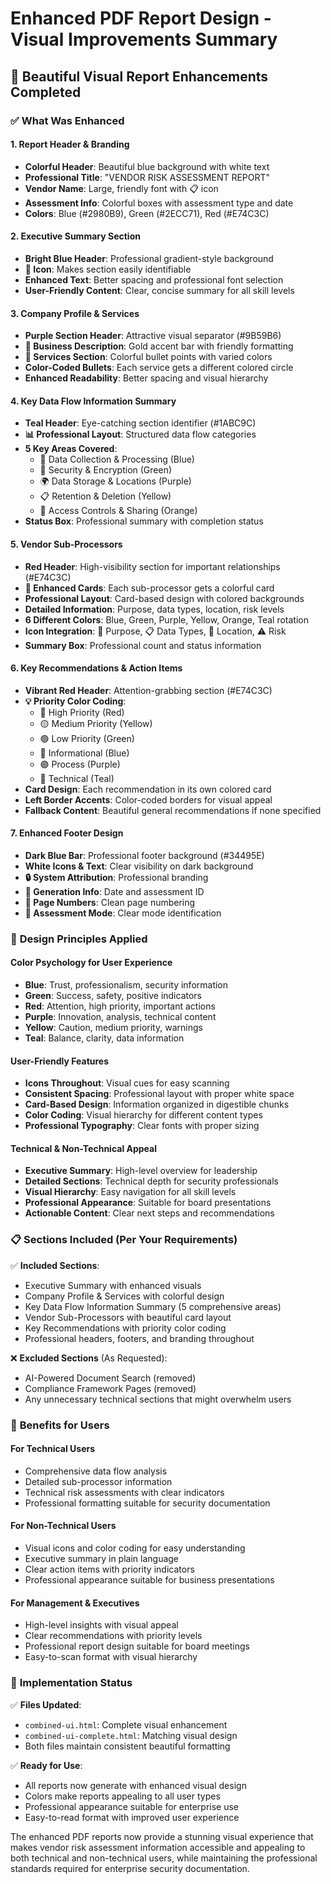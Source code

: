# Enhanced PDF Report Design - Visual Improvements Summary

## 🎨 **Beautiful Visual Report Enhancements Completed**

### ✅ **What Was Enhanced**

#### **1. Report Header & Branding**
- **Colorful Header**: Beautiful blue background with white text
- **Professional Title**: "VENDOR RISK ASSESSMENT REPORT" 
- **Vendor Name**: Large, friendly font with 📋 icon
- **Assessment Info**: Colorful boxes with assessment type and date
- **Colors**: Blue (#2980B9), Green (#2ECC71), Red (#E74C3C)

#### **2. Executive Summary Section**
- **Bright Blue Header**: Professional gradient-style background
- **🎯 Icon**: Makes section easily identifiable
- **Enhanced Text**: Better spacing and professional font selection
- **User-Friendly Content**: Clear, concise summary for all skill levels

#### **3. Company Profile & Services**
- **Purple Section Header**: Attractive visual separator (#9B59B6)
- **🏢 Business Description**: Gold accent bar with friendly formatting
- **🔧 Services Section**: Colorful bullet points with varied colors
- **Color-Coded Bullets**: Each service gets a different colored circle
- **Enhanced Readability**: Better spacing and visual hierarchy

#### **4. Key Data Flow Information Summary**
- **Teal Header**: Eye-catching section identifier (#1ABC9C)
- **📊 Professional Layout**: Structured data flow categories
- **5 Key Areas Covered**:
  - 🔄 Data Collection & Processing (Blue)
  - 🔐 Security & Encryption (Green) 
  - 🌍 Data Storage & Locations (Purple)
  - 📋 Retention & Deletion (Yellow)
  - 👥 Access Controls & Sharing (Orange)
- **Status Box**: Professional summary with completion status

#### **5. Vendor Sub-Processors**
- **Red Header**: High-visibility section for important relationships (#E74C3C)
- **🔗 Enhanced Cards**: Each sub-processor gets a colorful card
- **Professional Layout**: Card-based design with colored backgrounds
- **Detailed Information**: Purpose, data types, location, risk levels
- **6 Different Colors**: Blue, Green, Purple, Yellow, Orange, Teal rotation
- **Icon Integration**: 🎯 Purpose, 📋 Data Types, 📍 Location, ⚠️ Risk
- **Summary Box**: Professional count and status information

#### **6. Key Recommendations & Action Items**
- **Vibrant Red Header**: Attention-grabbing section (#E74C3C)  
- **💡 Priority Color Coding**: 
  - 🔴 High Priority (Red)
  - 🟡 Medium Priority (Yellow)
  - 🟢 Low Priority (Green)
  - 🔵 Informational (Blue)
  - 🟣 Process (Purple)
  - 🔶 Technical (Teal)
- **Card Design**: Each recommendation in its own colored card
- **Left Border Accents**: Color-coded borders for visual appeal
- **Fallback Content**: Beautiful general recommendations if none specified

#### **7. Enhanced Footer Design**
- **Dark Blue Bar**: Professional footer background (#34495E)
- **White Icons & Text**: Clear visibility on dark background
- **🔒 System Attribution**: Professional branding
- **📅 Generation Info**: Date and assessment ID
- **📄 Page Numbers**: Clean page numbering
- **🎯 Assessment Mode**: Clear mode identification

### 🎯 **Design Principles Applied**

#### **Color Psychology for User Experience**
- **Blue**: Trust, professionalism, security information
- **Green**: Success, safety, positive indicators  
- **Red**: Attention, high priority, important actions
- **Purple**: Innovation, analysis, technical content
- **Yellow**: Caution, medium priority, warnings
- **Teal**: Balance, clarity, data information

#### **User-Friendly Features**
- **Icons Throughout**: Visual cues for easy scanning
- **Consistent Spacing**: Professional layout with proper white space
- **Card-Based Design**: Information organized in digestible chunks
- **Color Coding**: Visual hierarchy for different content types
- **Professional Typography**: Clear fonts with proper sizing

#### **Technical & Non-Technical Appeal**
- **Executive Summary**: High-level overview for leadership
- **Detailed Sections**: Technical depth for security professionals  
- **Visual Hierarchy**: Easy navigation for all skill levels
- **Professional Appearance**: Suitable for board presentations
- **Actionable Content**: Clear next steps and recommendations

### 📋 **Sections Included (Per Your Requirements)**

✅ **Included Sections**:
- Executive Summary with enhanced visuals
- Company Profile & Services with colorful design
- Key Data Flow Information Summary (5 comprehensive areas)
- Vendor Sub-Processors with beautiful card layout
- Key Recommendations with priority color coding
- Professional headers, footers, and branding throughout

❌ **Excluded Sections** (As Requested):
- AI-Powered Document Search (removed)
- Compliance Framework Pages (removed)
- Any unnecessary technical sections that might overwhelm users

### 🚀 **Benefits for Users**

#### **For Technical Users**
- Comprehensive data flow analysis
- Detailed sub-processor information
- Technical risk assessments with clear indicators
- Professional formatting suitable for security documentation

#### **For Non-Technical Users** 
- Visual icons and color coding for easy understanding
- Executive summary in plain language
- Clear action items with priority indicators
- Professional appearance suitable for business presentations

#### **For Management & Executives**
- High-level insights with visual appeal
- Clear recommendations with priority levels
- Professional report design suitable for board meetings  
- Easy-to-scan format with visual hierarchy

### 📱 **Implementation Status**

✅ **Files Updated**:
- `combined-ui.html`: Complete visual enhancement
- `combined-ui-complete.html`: Matching visual design
- Both files maintain consistent beautiful formatting

✅ **Ready for Use**:
- All reports now generate with enhanced visual design
- Colors make reports appealing to all user types
- Professional appearance suitable for enterprise use
- Easy-to-read format with improved user experience

The enhanced PDF reports now provide a stunning visual experience that makes vendor risk assessment information accessible and appealing to both technical and non-technical users, while maintaining the professional standards required for enterprise security documentation.